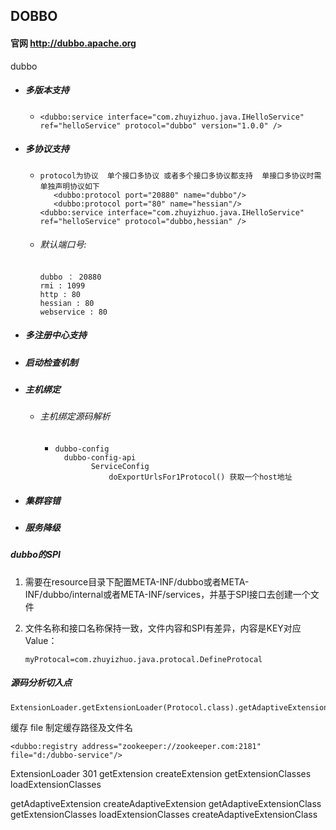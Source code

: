 ## DOBBO

#### 官网 http://dubbo.apache.org

dubbo

- ##### 多版本支持

  - ```
    <dubbo:service interface="com.zhuyizhuo.java.IHelloService"  ref="helloService" protocol="dubbo" version="1.0.0" />
    ```

- ##### 多协议支持

  - ```
    protocol为协议  单个接口多协议 或者多个接口多协议都支持  单接口多协议时需单独声明协议如下
       <dubbo:protocol port="20880" name="dubbo"/>
       <dubbo:protocol port="80" name="hessian"/>
    <dubbo:service interface="com.zhuyizhuo.java.IHelloService"               ref="helloService" protocol="dubbo,hessian" />
    ```

  - ###### 默认端口号:

    ```
    dubbo ： 20880
    rmi : 1099
    http : 80
    hessian : 80
    webservice : 80
    ```

- ##### 多注册中心支持

- ##### 启动检查机制

- ##### 主机绑定

  - ###### 主机绑定源码解析

    - ```
      dubbo-config
      	dubbo-config-api
              ServiceConfig
                  doExportUrlsFor1Protocol() 获取一个host地址
      ```

- ##### 集群容错

- ##### 服务降级

##### 

##### dubbo的SPI

1. 需要在resource目录下配置META-INF/dubbo或者META-INF/dubbo/internal或者META-INF/services，并基于SPI接口去创建一个文件

2. 文件名称和接口名称保持一致，文件内容和SPI有差异，内容是KEY对应Value：

   ```
   myProtocal=com.zhuyizhuo.java.protocal.DefineProtocal
   ```

##### 源码分析切入点

```
ExtensionLoader.getExtensionLoader(Protocol.class).getAdaptiveExtension();
```

缓存 file 制定缓存路径及文件名
```
<dubbo:registry address="zookeeper://zookeeper.com:2181" file="d:/dubbo-service"/>
```



ExtensionLoader
  301 
  getExtension
    createExtension
      getExtensionClasses
        loadExtensionClasses


  
  getAdaptiveExtension
    createAdaptiveExtension
      getAdaptiveExtensionClass
        getExtensionClasses
          loadExtensionClasses
        createAdaptiveExtensionClass